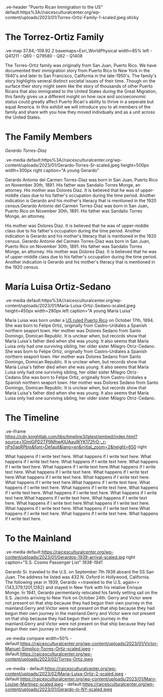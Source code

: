 .ve-header "Puerto Rican Immigration to the US" default:https%3A//raicesculturalcenter.org/wp-content/uploads/2023/01/Torres-Ortiz-Family-1-scaled.jpeg sticky 


# The Torrez-Ortiz Family 

.ve-map 37.84,-108.92 2 basemaps=Esri_WorldPhysical width=85% left 
    - Q41211
    - Q60
    - Q79580
    - Q62
    - Q1408
 
The Torres-Ortiz family was originally from San Juan, Puerto Rico. We have documented their immigration story from Puerto Rico to New York in the 1940's and later to San Francisco, California in the late-1950's. The family's story highlights several distinct societal issues of their time. Though on the surface their story might seem like the story of thousands of other Puerto Ricans that also immigrated to the United States during the Great Migration, this family gives us a different insight on how race and socioeconomic status could greatly affect Puerto Rican's ability to thrive in a seperate but equal America. In this exhibit we will introduce you to all members of the family and share with you how they moved indivdually and as a unit across the United States. 
 

    
   


# The Family Members

*Gerardo Torres-Diaz*

.ve-media default:https%3A//raicesculturalcenter.org/wp-content/uploads/2023/01/Gerardo-Torres-Sr-scaled.jpeg height=500px width=300px right caption="A young Gerardo"

Gerardo Antonio del Carmen Torres-Diaz was born in San Juan, Puerto Rico on November 30th, 1891. His father was Sandalio Torres Monge, an attorney. His mother was Dolores Diaz. It is believed that he was of upper-middle class due to his father's occupation during the time period. Another indication is Gerardo and his mother's literacy that is mentioned in the 1920 census.Gerardo Antonio del Carmen Torres-Diaz was born in San Juan, Puerto Rico on November 30th, 1891. His father was Sandalio Torres Monge, an attorney. 


His mother was Dolores Diaz. It is believed that he was of upper-middle class due to his father's occupation during the time period. Another indication is Gerardo and his mother's literacy that is mentioned in the 1920 census. Gerardo Antonio del Carmen Torres-Diaz was born in San Juan, Puerto Rico on November 30th, 1891. His father was Sandalio Torres Monge, an attorney. His mother was Dolores Diaz. It is believed that he was of upper-middle class due to his father's occupation during the time period. Another indication is Gerardo and his mother's literacy that is mentioned in the 1920 census.


# María Luisa Ortiz-Sedano

.ve-media default:https%3A//raicesculturalcenter.org/wp-content/uploads/2023/01/Maria-Luisa-Ortiz-Sedano-scaled.jpeg height=450px width=280px left caption="A young María Luisa" 

María Luisa was born under a [US ruled Puerto Rico](https://en.wikipedia.org/wiki/Spanish%E2%80%93American_War) on October 17th, 1894. She was born to Felipe Ortiz, originally from Castro-Urdiales a Spanish northern seaport town. Her mother was Dolores Sedano from Santo Domingo, Domican Republic. It is unclear when, but records show that María Luisa's father died when she was young. It also seems that María Luisa only had one surviving sibling, her older sister Milagro Otriz-Cedano. She was born to Felipe Ortiz, originally from Castro-Urdiales a Spanish northern seaport town. Her mother was Dolores Sedano from Santo Domingo, Domican Republic. It is unclear when, but records show that María Luisa's father died when she was young. It also seems that María Luisa only had one surviving sibling, her older sister Milagro Otriz-Cedano.She was born to Felipe Ortiz, originally from Castro-Urdiales a Spanish northern seaport town. Her mother was Dolores Sedano from Santo Domingo, Domican Republic. It is unclear when, but records show that María Luisa's father died when she was young. It also seems that María Luisa only had one surviving sibling, her older sister Milagro Otriz-Cedano.

# The Timeline

.ve-iframe https://cdn.knightlab.com/libs/timeline3/latest/embed/index.html?source=1OmlGPD2TP9MhwKIUAauWYK172frO-_r-nPs0apRPbjs&font=Default&lang=en&initial_zoom=2&height=650 right

What happens if I write text here. What happens if I write text here. What happens if I write text here. What happens if I write text here. What happens if I write text here. What happens if I write text here.What happens if I write text here. What happens if I write text here. What happens if I write text here.What happens if I write text here. What happens if I write text here. What happens if I write text here.What happens if I write text here. What happens if I write text here. What happens if I write text here. What happens if I write text here. What happens if I write text here. What happens if I write text here.What happens if I write text here. What happens if I write text here. What happens if I write text here.What happens if I write text here. What happens if I write text here. What happens if I write text here.What happens if I write text here. What happens if I write text here. What happens if I write text here.





# To the Mainland

.ve-media default:https://raicesculturalcenter.org/wp-content/uploads/2023/01/Gerardos-1939-arrival-scaled.jpg  right caption="S.S. Cosmo Passenger List"
*1938-1941*


Gerardo Sr. traveled to the U.S. on September 7th 1938 aboard the SS San Juan. The address he listed was 432 N. Oxford in Hollywood, California. The following year in 1939, Gerardo ==traveled to the U.S. again=={143,379,1201,1282} and stayed in New York with his relative Enrique Monge. In 1941, Gerardo permentanly relocated his family setting sail on the S.S. Jacinto arriving to New York on October 24th. Gerry and Victor were not present on that ship because they had begun their own journey in the mainland.Gerry and Victor were not present on that ship because they had begun their own journey in the mainland.Gerry and Victor were not present on that ship because they had begun their own journey in the mainland.Gerry and Victor were not present on that ship because they had begun their own journey in the mainland.



.ve-media compare width=50%
    - default:https://raicesculturalcenter.org/wp-content/uploads/2023/01/Victor-Manuel-Simplico-Torres-Ortiz-scaled.jpeg
    - default:https://raicesculturalcenter.org/wp-content/uploads/2023/02/Torres-Ortiz.jpeg



.ve-media
    - default:https://raicesculturalcenter.org/wp-content/uploads/2023/02/Maria-Luisa-Ortiz-2-scaled.jpeg 
    - default:https://raicesculturalcenter.org/wp-content/uploads/2023/01/Mary-Louise-Martinez-scaled.jpeg
    - default:https://raicesculturalcenter.org/wp-content/uploads/2023/01/Gerardo-in-NY-scaled.jpeg

